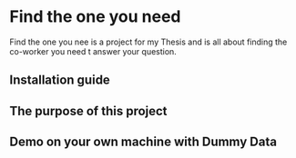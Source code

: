 # Find the one you need
Find the one you nee is a project for my Thesis and is all about finding the co-worker you need t answer your question.

## Installation guide

## The purpose of this project

## Demo on your own machine with Dummy Data
